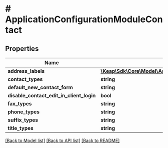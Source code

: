 # # ApplicationConfigurationModuleContact

## Properties

Name | Type | Description | Notes
------------ | ------------- | ------------- | -------------
**address_labels** | [**\Keap\Sdk\Core\Model\ApplicationConfigurationModuleContactAddressLabels**](ApplicationConfigurationModuleContactAddressLabels.md) |  | [optional]
**contact_types** | **string** |  | [optional]
**default_new_contact_form** | **string** |  | [optional]
**disable_contact_edit_in_client_login** | **bool** |  | [optional]
**fax_types** | **string** |  | [optional]
**phone_types** | **string** |  | [optional]
**suffix_types** | **string** |  | [optional]
**title_types** | **string** |  | [optional]

[[Back to Model list]](../../README.md#models) [[Back to API list]](../../README.md#endpoints) [[Back to README]](../../README.md)
